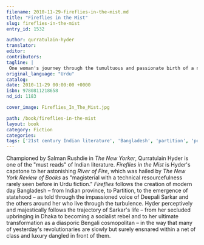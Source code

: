 ```yaml
---
filename: 2010-11-29-fireflies-in-the-mist.md
title: "Fireflies in the Mist"
slug: fireflies-in-the-mist
entry_id: 1532

author: qurratulain-hyder
translator: 
editor: 
contributors: 
tagline: |
 One woman's journey through the tumultuous and passionate birth of a new nation.
original_language: "Urdu"
catalog: 
date: 2010-11-29 00:00:00 +0000 
isbn: 9780811218658
nd_id: 1183

cover_image: Fireflies_In_The_Mist.jpg

path: /book/fireflies-in-the-mist
layout: book
category: Fiction
categories: 
tags: ['21st century Indian literature', 'Bangladesh', 'partition', 'political turbulence']
---
```

Championed by Salman Rushdie in *The New Yorker*, Qurratulain Hyder is one of the "must reads" of Indian literature. *Fireflies in the Mist* is Hyder's capstone to her astonishing *River of Fire*, which was hailed by *The New York Review of Books* as "magisterial with a technical resourcefulness rarely seen before in Urdu fiction." *Fireflies* follows the creation of modern day Bangladesh – from Indian province, to Partition, to the emergence of statehood – as told through the impassioned voice of Deepali Sarkar and the others around her who live through the turbulence. Hyder perceptively and majestically follows the trajectory of Sarkar's life – from her secluded upbringing in Dhaka to becoming a socialist rebel and to her ultimate transformation as a diasporic Bengali cosmopolitan – in the way that many of yesterday's revolutionaries are slowly but surely ensnared within a net of class and luxury dangled in front of them.





